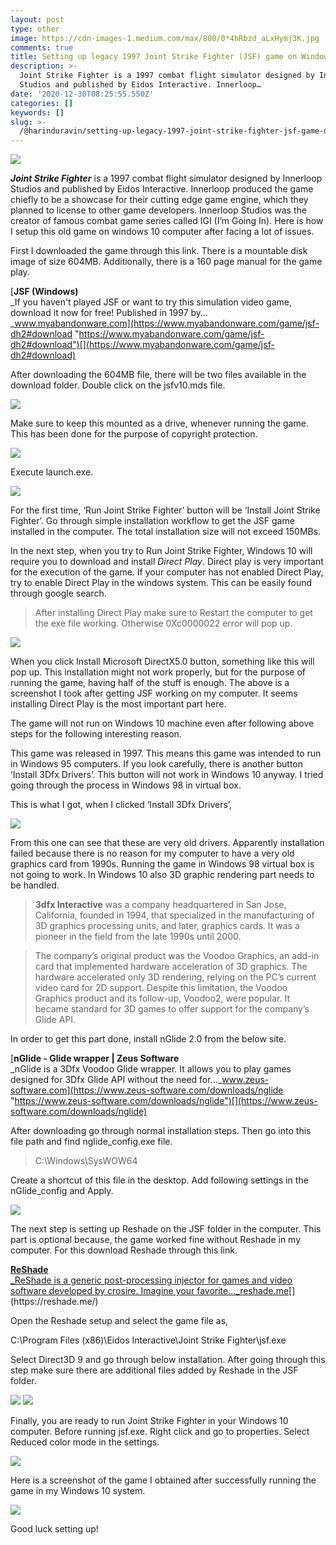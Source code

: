 ```yaml
---
layout: post
type: other
image: https://cdn-images-1.medium.com/max/800/0*4hRbzd_aLxHymj3K.jpg
comments: true
title: Setting up legacy 1997 Joint Strike Fighter (JSF) game on Windows 10 system
description: >-
  Joint Strike Fighter is a 1997 combat flight simulator designed by Innerloop
  Studios and published by Eidos Interactive. Innerloop…
date: '2020-12-30T08:25:55.550Z'
categories: []
keywords: []
slug: >-
  /@harinduravin/setting-up-legacy-1997-joint-strike-fighter-jsf-game-on-windows-10-system-6a60f502d015
---
```


![](https://cdn-images-1.medium.com/max/800/0*4hRbzd_aLxHymj3K.jpg)

**_Joint Strike Fighter_** is a 1997 combat flight simulator designed by Innerloop Studios and published by Eidos Interactive. Innerloop produced the game chiefly to be a showcase for their cutting edge game engine, which they planned to license to other game developers. Innerloop Studios was the creator of famous combat game series called IGI (I’m Going In). Here is how I setup this old game on windows 10 computer after facing a lot of issues.

First I downloaded the game through this link. There is a mountable disk image of size 604MB. Additionally, there is a 160 page manual for the game play.

[**JSF (Windows)**  
_If you haven't played JSF or want to try this simulation video game, download it now for free! Published in 1997 by…_www.myabandonware.com](https://www.myabandonware.com/game/jsf-dh2#download "https://www.myabandonware.com/game/jsf-dh2#download")[](https://www.myabandonware.com/game/jsf-dh2#download)

After downloading the 604MB file, there will be two files available in the download folder. Double click on the jsfv10.mds file.

![](https://cdn-images-1.medium.com/max/800/1*04VS8EjQd_GL3Z8tVDqQOQ.jpeg)

Make sure to keep this mounted as a drive, whenever running the game. This has been done for the purpose of copyright protection.

![](https://cdn-images-1.medium.com/max/800/1*OkSQRt73XCAjLHgj0PAPBw.jpeg)

Execute launch.exe.

![](https://cdn-images-1.medium.com/max/800/1*-S2cre8HAVLPGcpKeZhFhA.jpeg)

For the first time, ‘Run Joint Strike Fighter’ button will be ‘Install Joint Strike Fighter’. Go through simple installation workflow to get the JSF game installed in the computer. The total installation size will not exceed 150MBs.

In the next step, when you try to Run Joint Strike Fighter, Windows 10 will require you to download and install _Direct Play_. Direct play is very important for the execution of the game. If your computer has not enabled Direct Play, try to enable Direct Play in the windows system. This can be easily found through google search.

> After installing Direct Play make sure to Restart the computer to get the exe file working. Otherwise 0Xc0000022 error will pop up.

![](https://cdn-images-1.medium.com/max/800/1*NRY3csUM9Hb1VEOtPWrtXw.jpeg)

When you click Install Microsoft DirectX5.0 button, something like this will pop up. This installation might not work properly, but for the purpose of running the game, having half of the stuff is enough. The above is a screenshot I took after getting JSF working on my computer. It seems installing Direct Play is the most important part here.

The game will not run on Windows 10 machine even after following above steps for the following interesting reason.

This game was released in 1997. This means this game was intended to run in Windows 95 computers. If you look carefully, there is another button ‘Install 3Dfx Drivers’. This button will not work in Windows 10 anyway. I tried going through the process in Windows 98 in virtual box.

This is what I got, when I clicked ‘Install 3Dfx Drivers’,

![](https://cdn-images-1.medium.com/max/800/1*ktlwR62wGwsruE9XqoOgTQ.jpeg)

From this one can see that these are very old drivers. Apparently installation failed because there is no reason for my computer to have a very old graphics card from 1990s. Running the game in Windows 98 virtual box is not going to work. In Windows 10 also 3D graphic rendering part needs to be handled.

> **3dfx Interactive** was a company headquartered in San Jose, California, founded in 1994, that specialized in the manufacturing of 3D graphics processing units, and later, graphics cards. It was a pioneer in the field from the late 1990s until 2000.

> The company’s original product was the Voodoo Graphics, an add-in card that implemented hardware acceleration of 3D graphics. The hardware accelerated only 3D rendering, relying on the PC’s current video card for 2D support. Despite this limitation, the Voodoo Graphics product and its follow-up, Voodoo2, were popular. It became standard for 3D games to offer support for the company’s Glide API.

In order to get this part done, install nGlide 2.0 from the below site.

[**nGlide - Glide wrapper | Zeus Software**  
_nGlide is a 3Dfx Voodoo Glide wrapper. It allows you to play games designed for 3Dfx Glide API without the need for…_www.zeus-software.com](https://www.zeus-software.com/downloads/nglide "https://www.zeus-software.com/downloads/nglide")[](https://www.zeus-software.com/downloads/nglide)

After downloading go through normal installation steps. Then go into this file path and find nglide\_config.exe file.

> C:\\Windows\\SysWOW64

Create a shortcut of this file in the desktop. Add following settings in the nGlide\_config and Apply.

![](https://cdn-images-1.medium.com/max/800/1*glsKPX-eI_tbkFRk5J5_rg.jpeg)

The next step is setting up Reshade on the JSF folder in the computer. This part is optional because, the game worked fine without Reshade in my computer. For this download Reshade through this link.

[**ReShade**  
_ReShade is a generic post-processing injector for games and video software developed by crosire. Imagine your favorite…_reshade.me](https://reshade.me/ "https://reshade.me/")[](https://reshade.me/)

Open the Reshade setup and select the game file as,

C:\\Program Files (x86)\\Eidos Interactive\\Joint Strike Fighter\\jsf.exe

Select Direct3D 9 and go through below installation. After going through this step make sure there are additional files added by Reshade in the JSF folder.

![](https://cdn-images-1.medium.com/max/800/1*FgYfA69_jtSbqatpYq3B8w.png)
![](https://cdn-images-1.medium.com/max/800/1*UWqxCB8UTPqRhO_iBlg4cA.png)

Finally, you are ready to run Joint Strike Fighter in your Windows 10 computer. Before running jsf.exe. Right click and go to properties. Select Reduced color mode in the settings.

![](https://cdn-images-1.medium.com/max/800/1*klggKUTcxHaD-SkqMt1QTA.png)


Here is a screenshot of the game I obtained after successfully running the game in my Windows 10 system.

![](https://cdn-images-1.medium.com/max/800/1*dEEIkyvLD-vfvhoqd0i7UQ.jpeg)

Good luck setting up!